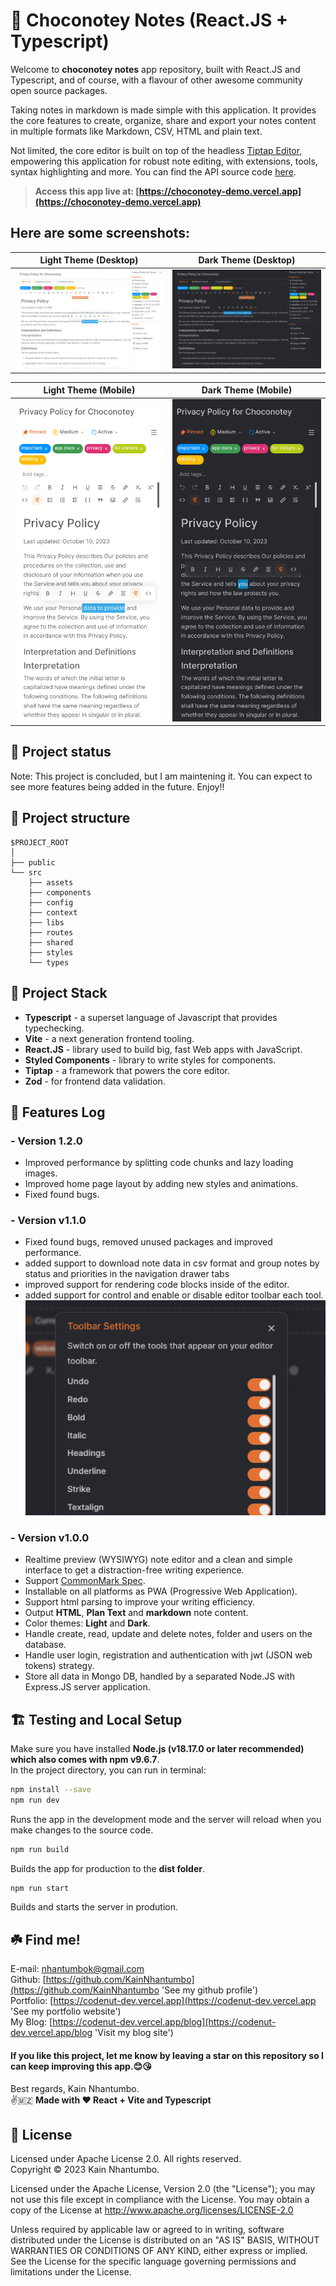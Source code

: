 # 🌟 Choconotey Notes (React.JS + Typescript)

Welcome to **choconotey notes** app repository, built with React.JS and Typescript, and of course, with a flavour of other awesome community open source packages.

Taking notes in markdown is made simple with this application. It provides the core features to create, organize, share and export your notes content in multiple formats like Markdown, CSV, HTML and plain text.

Not limited, the core editor is built on top of the headless [Tiptap Editor](https://tiptap.dev), empowering this application for robust note editing, with extensions, tools, syntax highlighting and more. You can find the API source code [here](https://github.com/KainNhantumbo/notes-api).

> **Access this app live at: [https://choconotey-demo.vercel.app](https://choconotey-demo.vercel.app)**

## **Here are some screenshots:**

|           Light Theme (Desktop)           |           Dark Theme (Desktop)           |
| :---------------------------------------: | :--------------------------------------: |
| ![](./src/assets/demo-light.png?raw=true) | ![](./src/assets/demo-dark.png?raw=true) |

|               Light Theme (Mobile)               |               Dark Theme (Mobile)               |
| :----------------------------------------------: | :---------------------------------------------: |
| ![](./src/assets/demo-light-mobile.png?raw=true) | ![](./src/assets/demo-dark-mobile.png?raw=true) |

## 🌠 Project status

Note: This project is concluded, but I am maintening it. You can expect to see more features being added in the future. Enjoy!!

## 🌳 Project structure

```
$PROJECT_ROOT
│
├── public
└── src
    ├── assets
    ├── components
    ├── config
    ├── context
    ├── libs
    ├── routes
    ├── shared
    ├── styles
    └── types
```

## 🐾 Project Stack
- **Typescript** - a superset language of Javascript that provides typechecking.
- **Vite** - a next generation frontend tooling.
- **React.JS** - library used to build big, fast Web apps with JavaScript.
- **Styled Components** - library to write styles for components.
- **Tiptap** - a framework that powers the core editor.
- **Zod** - for frontend data validation.

## 🎊 Features Log

### - Version 1.2.0

- Improved performance by splitting code chunks and lazy loading images.
- Improved home page layout by adding new styles and animations.
- Fixed found bugs.

### - Version v1.1.0

- Fixed found bugs, removed unused packages and improved performance.
- added support to download note data in csv format and group notes by status and priorities in the navigation drawer tabs
-  improved support for rendering code blocks inside of the editor.
- added support for control and enable or disable editor toolbar each tool.
  ![Toolbar tool twiker demo](/src/assets/toolbar-settings-demo.png 'Toolbar tool twiker demo')

### - Version v1.0.0

- Realtime preview (WYSIWYG) note editor and a clean and simple interface to get a distraction-free writing experience.
- Support [CommonMark Spec](https://spec.commonmark.org/0.29/).
- Installable on all platforms as PWA (Progressive Web Application).
- Support html parsing to improve your writing efficiency.
- Output **HTML**, **Plan Text** and **markdown** note content.
- Color themes: **Light** and **Dark**.
- Handle create, read, update and delete notes, folder and users on the database.
- Handle user login, registration and authentication with jwt (JSON web tokens) strategy.
- Store all data in Mongo DB, handled by a separated Node.JS with Express.JS server application.

## 🏗️ Testing and Local Setup

Make sure you have installed **Node.js (v18.17.0 or later recommended) which also comes with npm v9.6.7**.\
In the project directory, you can run in terminal:

```bash
npm install --save
npm run dev
```

Runs the app in the development mode and the server will reload when you make changes to the source code.

```bash
npm run build
```

Builds the app for production to the **dist folder**.

```bash
npm run start
```

Builds and starts the server in prodution.

## ☘️  Find me!

E-mail: [nhantumbok@gmail.com](nhantumbok@gmail.com 'Send an e-mail')\
Github: [https://github.com/KainNhantumbo](https://github.com/KainNhantumbo 'See my github profile')  
Portfolio: [https://codenut-dev.vercel.app](https://codenut-dev.vercel.app 'See my portfolio website')\
My Blog: [https://codenut-dev.vercel.app/blog](https://codenut-dev.vercel.app/blog 'Visit my blog site')

#### If you like this project, let me know by leaving a star on this repository so I can keep improving this app.😊😘

Best regards, Kain Nhantumbo.\
✌️🇲🇿 **Made with ❤ React + Vite and Typescript**

## 📜 License

Licensed under Apache License 2.0. All rights reserved.\
Copyright &copy; 2023 Kain Nhantumbo.

Licensed under the Apache License, Version 2.0 (the "License"); you may not use this file except in compliance with the License. You may obtain a copy of the License at http://www.apache.org/licenses/LICENSE-2.0

Unless required by applicable law or agreed to in writing, software distributed under the License is distributed on an "AS IS" BASIS, WITHOUT WARRANTIES OR CONDITIONS OF ANY KIND, either express or implied. See the License for the specific language governing permissions and limitations under the License.
